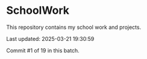 # SchoolWork

This repository contains my school work and projects.

Last updated: 2025-03-21 19:30:59

Commit #1 of 19 in this batch.
